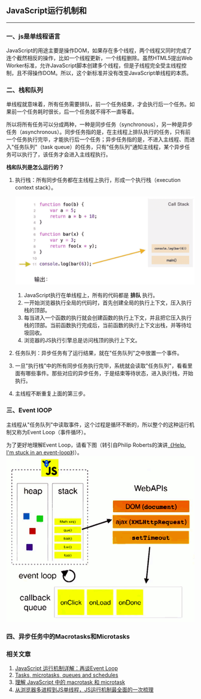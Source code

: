 ## JavaScript运行机制和
---

### 一、js是单线程语言

JavaScript的用途主要是操作DOM，如果存在多个线程，两个线程又同时完成了连个截然相反的操作，比如一个线程更新，一个线程删除。虽然HTML5提出Web Worker标准，允许JavaScript脚本创建多个线程，但是子线程完全受主线程控制，且不得操作DOM。所以，这个新标准并没有改变JavaScript单线程的本质。

### 二、栈和队列

单线程就意味着，所有任务需要排队，前一个任务结束，才会执行后一个任务。如果前一个任务耗时很长，后一个任务就不得不一直等着。

所以将所有任务可以分成两种，一种是同步任务（synchronous），另一种是异步任务（asynchronous）。同步任务指的是，在主线程上排队执行的任务，只有前一个任务执行完毕，才能执行后一个任务；异步任务指的是，不进入主线程、而进入"任务队列"（task queue）的任务，只有"任务队列"通知主线程，某个异步任务可以执行了，该任务才会进入主线程执行。

**栈和队列是怎么运行的？**

1. 执行栈：所有同步任务都在主线程上执行，形成一个执行栈（execution context stack）。

    ![call-stack](/笔记/images/call-stack.gif)
    1. JavaScript执行在单线程上，所有的代码都是 **排队** 执行。
    2. 一开始浏览器执行全局的代码时，首先创建全局的执行上下文，压入执行栈的顶部。
    3. 每当进入一个函数的执行就会创建函数的执行上下文，并且把它压入执行栈的顶部。当前函数执行完成后，当前函数的执行上下文出栈，并等待垃圾回收。
    4. 浏览器的JS执行引擎总是访问栈顶的执行上下文。

2. 任务队列：异步任务有了运行结果，就在"任务队列"之中放置一个事件。
3. 一旦"执行栈"中的所有同步任务执行完毕，系统就会读取"任务队列"，看看里面有哪些事件。那些对应的异步任务，于是结束等待状态，进入执行栈，开始执行。
4. 主线程不断重复上面的第三步。

### 三、Event lOOP
主线程从"任务队列"中读取事件，这个过程是循环不断的，所以整个的这种运行机制又称为Event Loop（事件循环）。

为了更好地理解Event Loop，请看下图（转引自Philip Roberts的演讲[《Help, I'm stuck in an event-loop》](http://vimeo.com/96425312))）。
![event-loop](/笔记/images/event-loop.png)
### 四、异步任务中的Macrotasks和Microtasks



### 相关文章
1. [JavaScript 运行机制详解：再谈Event Loop](http://www.ruanyifeng.com/blog/2014/10/event-loop.html)
2. [Tasks, microtasks, queues and schedules](https://jakearchibald.com/2015/tasks-microtasks-queues-and-schedules/)
3. [理解 JavaScript 中的 macrotask 和 microtask](https://juejin.im/entry/58d4df3b5c497d0057eb99ff)
4. [从浏览器多进程到JS单线程，JS运行机制最全面的一次梳理](https://juejin.im/post/5a6547d0f265da3e283a1df7)
